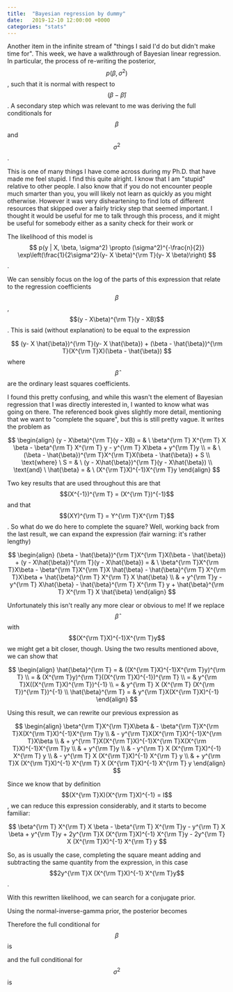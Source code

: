 ```yaml
---
title:  "Bayesian regression by dummy"
date:   2019-12-10 12:00:00 +0000
categories: "stats"
---
```


Another item in the infinite stream of "things I said I'd do but didn't make 
time for". This week, we have a walkthrough of Bayesian linear regression. 
In particular, the process of re-writing the posterior, $$p(\beta, \sigma^2)$$,
such that it is normal with respect to $$(\beta - \hat{\beta})$$.
A secondary step which was relevant to me was deriving
the full conditionals for $$\beta$$ and $$\sigma^2$$.


This is one of many things I have come across during my Ph.D. that have made me
feel stupid. I find this quite alright. I know that I am "stupid"
relative to other people. I also know that if you do not encounter people 
much smarter than you, you will likely not learn as quickly as you might
otherwise. However it was very disheartening to find lots of different 
resources that skipped over a fairly tricky step that seemed important. 
I thought it would be useful for me to talk through this process, and it might
be useful for somebody either as a sanity check for their work or 


The likelihood of this model is
$$
p(y | X, \beta, \sigma^2) \propto (\sigma^2)^{-\frac{n}{2}}
\exp\left(\frac{1}{2\sigma^2}(y- X \beta)^{\rm T}(y- X \beta)\right)
$$.


We can sensibly focus on the log of the parts of this expression that relate
to the regression coefficients $$\beta$$, $$(y - X\beta)^{\rm T}(y - XB)$$.
This is said (without explanation) to be equal to the expression
<!-- (y - X \beta)^{\rm T}(y- X \beta) =  -->
$$
(y- X \hat{\beta})^{\rm T}(y- X \hat{\beta}) + (\beta - \hat{\beta})^{\rm T}(X^{\rm T}X)(\beta - \hat{\beta})
$$ where $$\hat{\beta}$$ are the ordinary least squares coefficients.

I found this pretty confusing, and while this wasn't the element of Bayesian 
regression that I was directly interested in, I wanted to know what was going on 
there. The referenced book gives slightly more detail, mentioning that we 
want to "complete the square", but this is still pretty vague. It writes the 
problem as

$$
\begin{align}
  (y - X\beta)^{\rm T}(y - XB) = & \ \beta^{\rm T} X^{\rm T} X \beta - \beta^{\rm T} X^{\rm T} y - y^{\rm T} X\beta + y^{\rm T}y \\
  = & \ (\beta - \hat{\beta})^{\rm T}X^{\rm T}X(\beta - \hat{\beta}) + S \\
  \text{where} \ S = & \ (y - X\hat{\beta})^{\rm T}(y - X\hat{\beta}) \\
  \text{and} \ \hat{\beta} = & \ (X^{\rm T}X)^{-1}X^{\rm T}y
\end{align}
$$

Two key results that are used throughout this are that 
$$(X^{-1})^{\rm T} = (X^{\rm T})^{-1}$$ and that $$(XY)^{\rm T} = Y^{\rm T}X^{\rm T}$$.
So what do we do here to complete the square? Well, working back from the last 
result, we can expand the expression (fair warning: it's rather lengthy)

$$
\begin{align}
  (\beta - \hat{\beta})^{\rm T}X^{\rm T}X(\beta - \hat{\beta}) + (y - X\hat{\beta})^{\rm T}(y - X\hat{\beta})
  = & \ \beta^{\rm T}X^{\rm T}X\beta - \beta^{\rm T}X^{\rm T}X \hat{\beta} 
    - \hat{\beta}^{\rm T} X^{\rm T}X\beta + \hat{\beta}^{\rm T} X^{\rm T} X \hat{\beta} \\
    & + y^{\rm T}y - y^{\rm T} X\hat{\beta} - \hat{\beta}^{\rm T} X^{\rm T} y + \hat{\beta}^{\rm T} X^{\rm T} X \hat{\beta}
\end{align}
$$

Unfortunately this isn't really any more clear or obvious to me! If we replace 
$$\hat{\beta}$$ with $$(X^{\rm T}X)^{-1}X^{\rm T}y$$ we might get a bit closer, though.
Using the two results mentioned above, we can show that

$$
\begin{align}
  \hat{\beta}^{\rm T} = & ((X^{\rm T}X)^{-1}X^{\rm T}y)^{\rm T} \\
  = & (X^{\rm T}y)^{\rm T}((X^{\rm T}X)^{-1})^{\rm T} \\
  = & y^{\rm T}X((X^{\rm T}X)^{\rm T})^{-1} \\
  = & y^{\rm T} X (X^{\rm T} (X^{\rm T})^{\rm T})^{-1} \\
  \hat{\beta}^{\rm T} = & y^{\rm T}X(X^{\rm T}X)^{-1}
\end{align}
$$ 

Using this result, we can rewrite our previous expression as

$$
\begin{align}
  \beta^{\rm T}X^{\rm T}X\beta 
    & - \beta^{\rm T}X^{\rm T}X(X^{\rm T}X)^{-1}X^{\rm T}y \\
    & - y^{\rm T}X(X^{\rm T}X)^{-1}X^{\rm T}X\beta \\
    & + y^{\rm T}X(X^{\rm T}X)^{-1}X^{\rm T}X(X^{\rm T}X)^{-1}X^{\rm T}y \\
    & + y^{\rm T}y \\
    & - y^{\rm T} X (X^{\rm T}X)^{-1} X^{\rm T} y \\
    & - y^{\rm T} X (X^{\rm T}X)^{-1} X^{\rm T} y \\
    & + y^{\rm T}X (X^{\rm T}X)^{-1} X^{\rm T} X (X^{\rm T}X)^{-1} X^{\rm T} y
\end{align}
$$

Since we know that by definition $$(X^{\rm T}X)(X^{\rm T}X)^{-1} = I$$, we can reduce this 
expression considerably, and it starts to become familiar:

$$
\beta^{\rm T} X^{\rm T} X \beta - \beta^{\rm T} X^{\rm T}y - y^{\rm T} X \beta
    + y^{\rm T}y
    + 2y^{\rm T}X (X^{\rm T}X)^{-1} X^{\rm T}y 
    - 2y^{\rm T} X (X^{\rm T}X)^{-1} X^{\rm T} y
$$

So, as is usually the case, completing the square meant adding and subtracting
the same quantity from the expression, in this case 
$$2y^{\rm T}X (X^{\rm T}X)^{-1} X^{\rm T}y$$. 


With this rewritten likelihood, we can search for a conjugate prior. 


Using the normal-inverse-gamma prior, the posterior becomes

Therefore the full conditional for $$\beta$$ is 

and the full conditional for $$\sigma^2$$ is
